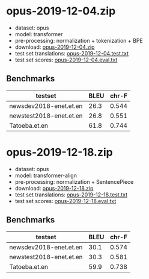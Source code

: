 # opus-2019-12-04.zip

* dataset: opus
* model: transformer
* pre-processing: normalization + tokenization + BPE
* download: [opus-2019-12-04.zip](https://object.pouta.csc.fi/OPUS-MT-models/et-en/opus-2019-12-04.zip)
* test set translations: [opus-2019-12-04.test.txt](https://object.pouta.csc.fi/OPUS-MT-models/et-en/opus-2019-12-04.test.txt)
* test set scores: [opus-2019-12-04.eval.txt](https://object.pouta.csc.fi/OPUS-MT-models/et-en/opus-2019-12-04.eval.txt)

## Benchmarks

| testset               | BLEU  | chr-F |
|-----------------------|-------|-------|
| newsdev2018-enet.et.en 	| 26.3 	| 0.544 |
| newstest2018-enet.et.en 	| 26.8 	| 0.551 |
| Tatoeba.et.en 	| 61.8 	| 0.744 |

# opus-2019-12-18.zip

* dataset: opus
* model: transformer-align
* pre-processing: normalization + SentencePiece
* download: [opus-2019-12-18.zip](https://object.pouta.csc.fi/OPUS-MT-models/et-en/opus-2019-12-18.zip)
* test set translations: [opus-2019-12-18.test.txt](https://object.pouta.csc.fi/OPUS-MT-models/et-en/opus-2019-12-18.test.txt)
* test set scores: [opus-2019-12-18.eval.txt](https://object.pouta.csc.fi/OPUS-MT-models/et-en/opus-2019-12-18.eval.txt)

## Benchmarks

| testset               | BLEU  | chr-F |
|-----------------------|-------|-------|
| newsdev2018-enet.et.en 	| 30.1 	| 0.574 |
| newstest2018-enet.et.en 	| 30.3 	| 0.581 |
| Tatoeba.et.en 	| 59.9 	| 0.738 |

